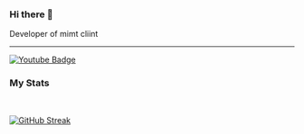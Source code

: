 ### Hi there 👋

Developer of mimt cliint

---

<div id="badges">
  <a href="https://www.youtube.com/channel/UC8JdXYNe9_fcWI4DBTAbRMw">
    <img src="https://img.shields.io/badge/YouTube-red?style=for-the-badge&logo=youtube&logoColor=white" alt="Youtube Badge"/>
  </a>
</div>

### My Stats


<div id="badges">
  <br />
  <img src="https://komarev.com/ghpvc/?username=Spinyfish&style=flat-square&color=blue" alt=""/>
</div>

[![GitHub Streak](http://github-readme-streak-stats.herokuapp.com?user=Spinyfish&theme=dark&background=000000)](https://git.io/streak-stats)
